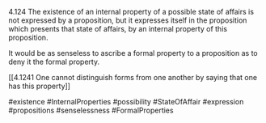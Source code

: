 4.124 The existence of an internal property of a possible state of affairs is not expressed by a proposition, but it expresses itself in the proposition which presents that state of affairs, by an internal property of this proposition.

It would be as senseless to ascribe a formal property to a proposition as to deny it the formal property.

[[4.1241 One cannot distinguish forms from one another by saying that one has this property]]

#existence #InternalProperties #possibility #StateOfAffair #expression #propositions #senselessness #FormalProperties 